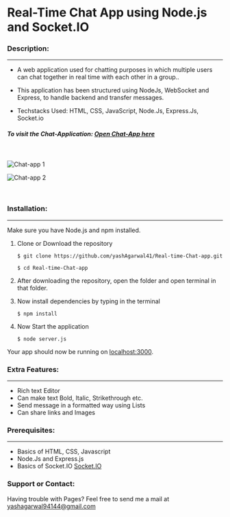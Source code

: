 # Real-Time Chat App using Node.js and Socket.IO


### Description:
* * *
- A web application used for chatting purposes in which multiple users can chat together in real time with each other in a group..

- This application has been structured using NodeJs, WebSocket and Express, to handle backend and transfer messages.

- Techstacks Used: HTML, CSS, JavaScript, Node.Js, Express.Js, Socket.io

##### To visit the Chat-Application: [Open Chat-App here](https://real-time-chatme-app.herokuapp.com/)

<br>

![Chat-app 1](https://user-images.githubusercontent.com/72182045/171355892-97404d20-c193-433e-be87-6ba4b6d71a94.png)

![Chat-app 2](https://user-images.githubusercontent.com/72182045/171356223-2f654bf6-ed0e-4269-8fb3-a240e9e4ac38.png)

<br>

### Installation:
***
Make sure you have Node.js and npm installed.

1. Clone or Download the repository

	`$ git clone https://github.com/yashAgarwal41/Real-time-Chat-app.git`
  
    `$ cd Real-time-Chat-app`
	
2. After downloading the repository, open the folder and open terminal in that folder.

3. Now install dependencies by typing in the terminal

	`$ npm install`
	
4. Now Start the application

	`$ node server.js`
	
Your app should now be running on [localhost:3000](http://localhost:3000/).

### Extra Features:
* * *
- Rich text Editor
- Can make text Bold, Italic, Strikethrough etc.
- Send message in a formatted way using Lists
- Can share links and Images 

### Prerequisites:
* * *
- Basics of HTML, CSS, Javascript
- Node.Js and Express.js
- Basics of Socket.IO [Socket.IO](https://socket.io/)

### Support or Contact:

Having trouble with Pages? Feel free to send me a mail at yashagarwal94144@gmail.com
